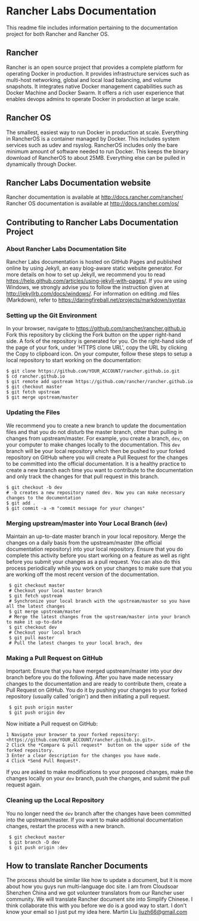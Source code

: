 # Rancher Labs Documentation
This readme file includes information pertaining to the documentation project for both Rancher and Rancher OS.
## Rancher
Rancher is an open source project that provides a complete platform for operating Docker in production. It provides infrastructure services such as multi-host networking, global and local load balancing, and volume snapshots. It integrates native Docker management capabilities such as Docker Machine and Docker Swarm. It offers a rich user experience that enables devops admins to operate Docker in production at large scale.
## Rancher OS
The smallest, easiest way to run Docker in production at scale. Everything in RancherOS is a container managed by Docker. This includes system services such as udev and rsyslog. RancherOS includes only the bare minimum amount of software needed to run Docker. This keeps the binary download of RancherOS to about 25MB. Everything else can be pulled in dynamically through Docker.
## Rancher Labs Documentation website
Rancher documentation is available at <http://docs.rancher.com/rancher/>
Rancher OS documentation is available at <http://docs.rancher.com/os/>
## Contributing to Rancher Labs Documentation Project
### About Rancher Labs Documentation Site
Rancher Labs documentation is hosted on GitHub Pages and published online by using Jekyll, an easy blog-aware static website generator. For more details on how to set up Jekyll, we recommend you to read <https://help.github.com/articles/using-jekyll-with-pages/>. If you are using Windows, we strongly advise you to follow the instruction given at <http://jekyllrb.com/docs/windows/>.
For information on editing .md files (Markdown), refer to <https://daringfireball.net/projects/markdown/syntax>
### Setting up the Git Environment
In your browser, navigate to <https://github.com/rancher/rancher.github.io>
Fork this repository by clicking the Fork button on the upper right-hand side. A fork of the repository is generated for you. On the right-hand side of the page of your fork, under 'HTTPS clone URL', copy the URL by clicking the Copy to clipboard icon.
On your computer, follow these steps to setup a local repository to start working on the documentation:
 
 ```
 $ git clone https://github.com/YOUR_ACCOUNT/rancher.github.io.git
 $ cd rancher.github.io
 $ git remote add upstream https://github.com/rancher/rancher.github.io
 $ git checkout master
 $ git fetch upstream
 $ git merge upstream/master
 
 ```
### Updating the Files
We recommend you to create a new branch to update the documentation files and that you do not disturb the master branch,  other than pulling in changes from upstream/master.
For example, you create a branch, `dev`, on your computer to make changes locally to the documentation. This `dev` branch will be your local repository which then be pushed to your forked repository on GitHub where you will create a Pull Request for the changes to be committed into the official documentation.
It is a healthy practice to create a new branch each time you want to contribute to the documentation and only track the changes for that pull request in this branch.

 ```
 $ git checkout -b dev
 # -b creates a new repository named dev. Now you can make necessary changes to the documentation
 $ git add .
 $ git commit -a -m "commit message for your changes"
 ```
 
### Merging upstream/master into Your Local Branch (`dev`)
Maintain an up-to-date master branch in your local repository. Merge the changes on a daily basis from the upstream/master (the official documentation repository) into your local repository. Ensure that you do complete this activity before you start working on a feature as well as right before you submit your changes as a pull request. You can also do this process periodically while you work on your changes to make sure that you are working off the most recent version of the documentation.
```
 $ git checkout master
 # Checkout your local master branch
 $ git fetch upstream
 # Synchronize your local branch with the upstream/master so you have all the latest changes
 $ git merge upstream/master
 # Merge the latest changes from the upstream/master into your branch to make it up-to-date
 $ git checkout dev
 # Checkout your local brach
 $ git pull master
 # Pull the latest changes to your local brach, dev
```
### Making a Pull Request on GitHub 
Important: Ensure that you have merged upstream/master into your dev branch before you do the following.
After you have made necessary changes to the documentation and are ready to contribute them, create a Pull Request on GitHub. You do it by pushing your changes to your forked repository (usually called 'origin') and then initiating a pull request.
```
 $ git push origin master
 $ git push origin dev
```
Now initiate a Pull request on GitHub:

    1 Navigate your browser to your forked repository: <https://github.com/YOUR_ACCOUNT/rancher.github.io.git>.
    2 Click the *Compare & pull request*  button on the upper side of the forked repository.
    3 Enter a clear description for the changes you have made.
    4 Click *Send Pull Request*.

If you are asked to make modifications to your proposed changes, make the changes locally on your `dev` branch, push the changes, and submit the pull request again.

### Cleaning up the Local Repository
You no longer need the `dev` branch after the changes have been committed into the upstream/master. If you want to make additional documentation changes, restart the process with a new branch. 
```
 $ git checkout master
 $ git branch -D dev
 $ git push origin :dev
```

## How to translate Rancher Documents
The process should be similar like how to update a document, but it is more about how you guys run multi-language doc site. I am from Cloudsoar Shenzhen China and we got volunteer translators from our Rancher user community. We will translate Rancher document site into Simplify Chinese. I think collaborate this with you before we do is a good way to start. I don't know your email so I just put my idea here. Martin Liu  liuzh66@gmail.com

